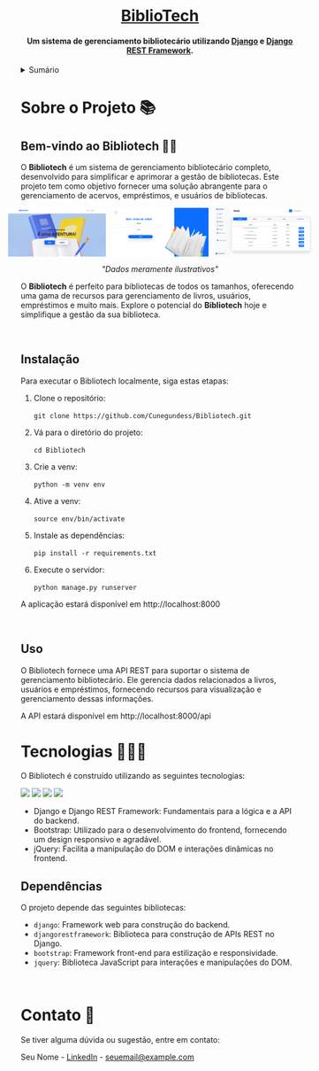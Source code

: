 <a name="readme-top"></a>

<h1 align="center">
  <br>
  <a href="http://github.com/Cunegundess/Bibliotech">
  <br>
  BiblioTech
  <br>
  </a>
</h1>

<h4 align="center">Um sistema de gerenciamento bibliotecário utilizando <a href="https://www.djangoproject.com/" target="_blank">Django</a> e <a href="https://www.django-rest-framework.org/" target="_blank">Django REST Framework</a>.</h4>

<!-- TABLE OF CONTENTS -->
<details>
  <summary>Sumário</summary>
  <ol>
    <li>
      <a href="#Sobre-o-Projeto">Sobre o Projeto</a>
      <ul>
        <li><a href="#Instalação">Instalação</a></li>
        <li><a href="#Uso">Uso</a></li>
      </ul>
    </li>
    <li><a href="#Tecnologias">Tecnologias</a></li>
    <li><a href="#Dependências">Dependências</a></li>
    <li><a href="#Contato">Contato</a></li>
  </ol>
</details>

<a id="Sobre-o-Projeto"></a>

# Sobre o Projeto 📚

<h2>Bem-vindo ao Bibliotech 👋🏻</h2>

O **Bibliotech** é um sistema de gerenciamento bibliotecário completo, desenvolvido para simplificar e aprimorar a gestão de bibliotecas. Este projeto tem como objetivo fornecer uma solução abrangente para o gerenciamento de acervos, empréstimos, e usuários de bibliotecas.

<div style="display:flex; justify-content:center;">
    <img src="./img/BiblioTech.png" alt="Preview 1" style="width:35%; margin-right:10px;">
    <img src="./img/TelaLogin.png" alt="Preview 2" style="width:35%; margin-right:10px;">
    <img src="./img/home.png" alt="Preview 3" style="width:35%;">
</div>

<p style="text-align:center; font-style:italic;">"Dados meramente ilustrativos"</p>

O **Bibliotech** é perfeito para bibliotecas de todos os tamanhos, oferecendo uma gama de recursos para gerenciamento de livros, usuários, empréstimos e muito mais. Explore o potencial do **Bibliotech** hoje e simplifique a gestão da sua biblioteca.


</br>

<a id="Instalação"></a>

## Instalação

Para executar o Bibliotech localmente, siga estas etapas:

1. Clone o repositório:

    `git clone https://github.com/Cunegundess/Bibliotech.git`

3. Vá para o diretório do projeto:

    `cd Bibliotech`

3. Crie a venv:

    `python -m venv env`

4. Ative a venv:

    `source env/bin/activate`

5. Instale as dependências:

    `pip install -r requirements.txt`

6. Execute o servidor:

    `python manage.py runserver`

A aplicação estará disponível em http://localhost:8000

</br>

<a id="Uso"></a>

## Uso

O Bibliotech fornece uma API REST para suportar o sistema de gerenciamento bibliotecário. Ele gerencia dados relacionados a livros, usuários e empréstimos, fornecendo recursos para visualização e gerenciamento dessas informações.</br>

A API estará disponível em http://localhost:8000/api
<a id="Tecnologias"></a>

# Tecnologias 🧑🏻‍💻

O Bibliotech é construído utilizando as seguintes tecnologias:

<img src="https://img.shields.io/badge/Django-092E20?style=for-the-badge&logo=django&logoColor=white" /> <img src="https://img.shields.io/badge/Django_REST_Framework-FF5733?style=for-the-badge&logo=drf&logoColor=white" /> <img src="https://img.shields.io/badge/Bootstrap-7952B3?style=for-the-badge&logo=bootstrap&logoColor=white" /> <img src="https://img.shields.io/badge/jQuery-0769AD?style=for-the-badge&logo=jquery&logoColor=white" />

- Django e Django REST Framework: Fundamentais para a lógica e a API do backend.
- Bootstrap: Utilizado para o desenvolvimento do frontend, fornecendo um design responsivo e agradável.
- jQuery: Facilita a manipulação do DOM e interações dinâmicas no frontend.

<a id="Dependências"></a>

## Dependências

O projeto depende das seguintes bibliotecas:

- `django`: Framework web para construção do backend.
- `djangorestframework`: Biblioteca para construção de APIs REST no Django.
- `bootstrap`: Framework front-end para estilização e responsividade.
- `jquery`: Biblioteca JavaScript para interações e manipulações do DOM.

</br>

<a id="Contato"></a>

# Contato 📨

Se tiver alguma dúvida ou sugestão, entre em contato:

Seu Nome - [LinkedIn](https://www.linkedin.com/in/seunome) - seuemail@example.com

